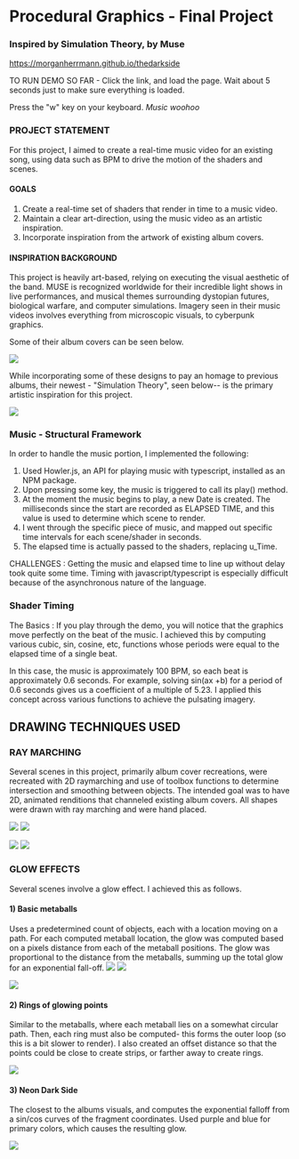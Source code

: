 # Procedural Graphics  - Final Project

### Inspired by Simulation Theory, by Muse

https://morganherrmann.github.io/thedarkside

TO RUN DEMO SO FAR - Click the link, and load the page. Wait about 5 seconds just to make sure everything is loaded.

Press the "w" key on your keyboard. *Music woohoo*

### PROJECT STATEMENT

For this project, I aimed to create a real-time music video for an existing song, using data such as BPM to drive the motion of the shaders and scenes.

#### GOALS

1) Create a real-time set of shaders that render in time to a music video.
2) Maintain a clear art-direction, using the music video as an artistic inspiration.
3) Incorporate inspiration from the artwork of existing album covers.

#### INSPIRATION BACKGROUND

This project is heavily art-based, relying on executing the visual aesthetic of the band.  MUSE is recognized worldwide for their incredible light shows in live performances, and musical themes surrounding dystopian futures, biological warfare, and computer simulations.  Imagery seen in their music videos involves everything from microscopic visuals, to cyberpunk graphics.

Some of their album covers can be seen below.

![](muse.jpg)

While incorporating some of these designs to pay an homage to previous albums, their newest - "Simulation Theory", seen below-- is the primary artistic inspiration for this project.

![](simulation.jpg)


### Music - Structural Framework
In order to handle the music portion, I implemented the following:

1) Used Howler.js, an API for playing music with typescript, installed as an NPM package.
2) Upon pressing some key, the music is triggered to call its play() method.
3) At the moment the music begins to play, a new Date is created.  The milliseconds since the start are recorded as ELAPSED TIME, and this value is used to determine which scene to render.
4) I went through the specific piece of music, and mapped out specific time intervals for each scene/shader in seconds.
5) The elapsed time is actually passed to the shaders, replacing u_Time.

CHALLENGES : Getting the music and elapsed time to line up without delay took quite some time.  Timing with javascript/typescript is especially difficult because of the asynchronous nature of the language.

### Shader Timing

The Basics : If you play through the demo, you will notice that the graphics move perfectly on the beat of the music.  I achieved this by computing various cubic, sin, cosine, etc, functions whose periods were equal to the elapsed time of a single beat.  

In this case, the music is approximately 100 BPM, so each beat is approximately 0.6 seconds.
For example, solving sin(ax +b) for a period of 0.6 seconds gives us a coefficient of a multiple of 5.23.  I applied this concept across various functions to achieve the pulsating imagery.


## DRAWING TECHNIQUES USED

### RAY MARCHING
Several scenes in this project, primarily album cover recreations, were recreated with 2D raymarching and use of toolbox functions to determine intersection and smoothing between objects.
The intended goal was to have 2D, animated renditions that channeled existing album covers. 
All shapes were drawn with ray marching and were hand placed.

![](origin.jpg) ![](gif2.gif)

![](uprising.jpg) ![](gif1.gif)

### GLOW EFFECTS

Several scenes involve a glow effect. I achieved this as follows.

#### 1) Basic metaballs
Uses a predetermined count of objects, each with a location moving on a path.  For each computed metaball location, the glow was computed based on a pixels distance from each of the metaball positions.  The glow was proportional to the distance from the metaballs, summing up the total glow for an exponential fall-off.
![](gif3.gif) ![](gif7.gif)

![](dark2.PNG)

#### 2) Rings of glowing points
Similar to the metaballs, where each metaball lies on a somewhat circular path.  Then, each ring must also be computed- this forms the outer loop (so this is a bit slower to render). I also created an offset distance so that the points could be close to create strips, or farther away to create rings.

![](gif4.gif)

#### 3) Neon Dark Side
The closest to the albums visuals, and computes the exponential falloff from a sin/cos curves of the fragment coordinates.  Used purple and blue for primary colors, which causes the resulting glow.

![](gif5.gif)

